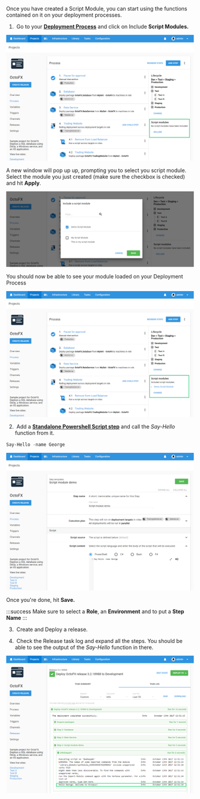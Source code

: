 Once you have created a Script Module, you can start using the functions contained on it on your deployment processes.

1.  Go to your **[Deployment Process](/docs/deploying-applications/index.md)** and click on Include **Script Modules.**

![](script-modules-deployment.png "width=500")

A new window will pop up up, prompting you to select you script module. Select the module you just created (make sure the checkbox is checked) and hit **Apply**.

![](script-modules-deployment-include.png "width=500")

You should now be able to see your module loaded on your Deployment Process

![](script-modules-deployment-included.png "width=500")

2.  Add a **[Standalone Powershell Script step](/docs/deploying-applications/custom-scripts/index.md)** and call the *Say-Hello* function from it.

```powershell
Say-Hello -name George
```

![](script-modules-deployment-step.png "width=500")

Once you're done, hit **Save.**

:::success
Make sure to select a **Role**, an **Environment** and to put a **Step Name**
:::

3.  Create and Deploy a release.

4.  Check the Release task log and expand all the steps. You should be able to see the output of the *Say-Hello* function in there.

![](script-modules-deployment-release.png "width=500")
